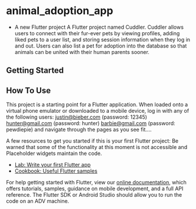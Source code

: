 # animal_adoption_app
- A new Flutter project 
A Flutter project named Cuddler. 
Cuddler allows users to connect with their fur-ever pets by viewing profiles, adding liked pets to a user list, and storing session information when they log in and out. Users can also list a pet for adoption into the database so that animals can be united with their human parents sooner. 

## Getting Started
## How To Use

This project is a starting point for a Flutter application.
When loaded onto a virtual phone emulator or downloaded to a mobile device, log in with any of the following users:
justin@bieber.com (password: 12345)
hunter@gmail.com (password: hunter)
barbie@gmail.com (password: pewdiepie)
and navigate through the pages as you see fit....

A few resources to get you started if this is your first Flutter project:
Be warned that some of the functionality at this moment is not accessible and Placeholder widgets maintain the code.

- [Lab: Write your first Flutter app](https://flutter.dev/docs/get-started/codelab)
- [Cookbook: Useful Flutter samples](https://flutter.dev/docs/cookbook)

For help getting started with Flutter, view our
[online documentation](https://flutter.dev/docs), which offers tutorials,
samples, guidance on mobile development, and a full API reference.
The Flutter SDK or Android Studio should allow you to run the code on an ADV machine.
